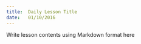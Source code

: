 ```yaml
---
title:  Daily Lesson Title
date:   01/10/2016
---
```


Write lesson contents using Markdown format here
